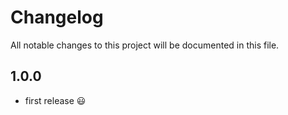 # Changelog

All notable changes to this project will be documented in this file.

## 1.0.0
-   first release  😃
